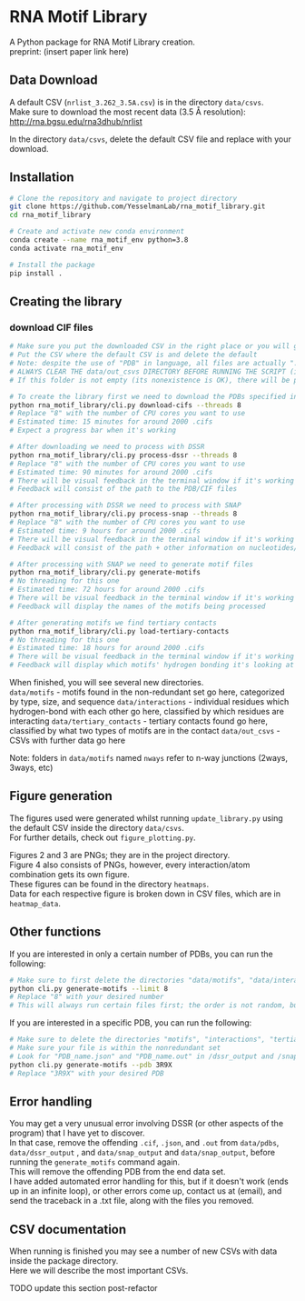 # RNA Motif Library

A Python package for RNA Motif Library creation.<br>
preprint: (insert paper link here)

## Data Download

A default CSV (`nrlist_3.262_3.5A.csv`) is in the directory `data/csvs`.<br>
Make sure to download the most recent data (3.5 Å resolution):<br>
http://rna.bgsu.edu/rna3dhub/nrlist

In the directory `data/csvs`, delete the default CSV file and replace with your download.<br>

## Installation

```bash
# Clone the repository and navigate to project directory
git clone https://github.com/YesselmanLab/rna_motif_library.git
cd rna_motif_library

# Create and activate new conda environment
conda create --name rna_motif_env python=3.8
conda activate rna_motif_env

# Install the package
pip install .

```

## Creating the library


### download CIF files

```bash
# Make sure you put the downloaded CSV in the right place or you will get errors
# Put the CSV where the default CSV is and delete the default
# Note: despite the use of "PDB" in language, all files are actually ".cif", not ".pdb"
# ALWAYS CLEAR THE data/out_csvs DIRECTORY BEFORE RUNNING THE SCRIPT (if it exists)! Move the data somewhere else if you want to keep it.
# If this folder is not empty (its nonexistence is OK), there will be problems!

# To create the library first we need to download the PDBs specified in the CSV
python rna_motif_library/cli.py download-cifs --threads 8
# Replace "8" with the number of CPU cores you want to use
# Estimated time: 15 minutes for around 2000 .cifs
# Expect a progress bar when it's working

# After downloading we need to process with DSSR
python rna_motif_library/cli.py process-dssr --threads 8
# Replace "8" with the number of CPU cores you want to use
# Estimated time: 90 minutes for around 2000 .cifs
# There will be visual feedback in the terminal window if it's working properly
# Feedback will consist of the path to the PDB/CIF files

# After processing with DSSR we need to process with SNAP
python rna_motif_library/cli.py process-snap --threads 8
# Replace "8" with the number of CPU cores you want to use
# Estimated time: 9 hours for around 2000 .cifs
# There will be visual feedback in the terminal window if it's working properly
# Feedback will consist of the path + other information on nucleotides/etc

# After processing with SNAP we need to generate motif files
python rna_motif_library/cli.py generate-motifs
# No threading for this one
# Estimated time: 72 hours for around 2000 .cifs
# There will be visual feedback in the terminal window if it's working properly
# Feedback will display the names of the motifs being processed

# After generating motifs we find tertiary contacts
python rna_motif_library/cli.py load-tertiary-contacts
# No threading for this one
# Estimated time: 18 hours for around 2000 .cifs
# There will be visual feedback in the terminal window if it's working properly
# Feedback will display which motifs' hydrogen bonding it's looking at

```

When finished, you will see several new directories. <br>
`data/motifs` - motifs found in the non-redundant set go here, categorized by type, size, and sequence
`data/interactions` - individual residues which hydrogen-bond with each other go here, classified by which residues are
interacting
`data/tertiary_contacts` - tertiary contacts found go here, classified by what two types of motifs are in the contact
`data/out_csvs` - CSVs with further data go here

Note: folders in `data/motifs` named `nways` refer to n-way junctions (2ways, 3ways, etc)

## Figure generation

The figures used were generated whilst running `update_library.py` using the default CSV inside the
directory `data/csvs`.<br>
For further details, check out `figure_plotting.py`.

Figures 2 and 3 are PNGs; they are in the project directory.<br>
Figure 4 also consists of PNGs, however, every interaction/atom combination gets its own figure.<br>
These figures can be found in the directory `heatmaps`.<br>
Data for each respective figure is broken down in CSV files, which are in `heatmap_data`.<br>

## Other functions

If you are interested in only a certain number of PDBs, you can run the following:

```bash
# Make sure to first delete the directories "data/motifs", "data/interactions", "data/tertiary_contacts", and "data/out_csvs" first so data doesn't overlap
python cli.py generate-motifs --limit 8
# Replace "8" with your desired number
# This will always run certain files first; the order is not random, but fixed every time
```

If you are interested in a specific PDB, you can run the following:

```bash
# Make sure to delete the directories "motifs", "interactions", "tertiary_contacts", "heatmaps", and "heatmap_data" if you've run the full code already
# Make sure your file is within the nonredundant set
# Look for "PDB_name.json" and "PDB_name.out" in /dssr_output and /snap_output
python cli.py generate-motifs --pdb 3R9X
# Replace "3R9X" with your desired PDB
```

## Error handling

You may get a very unusual error involving DSSR (or other aspects of the program) that I have yet to discover.<br>
In that case, remove the offending `.cif`, `.json`, and `.out` from `data/pdbs`, `data/dssr_output` , and `data/snap_output`
and `data/snap_output`, before running the `generate_motifs` command again.<br>
This will remove the offending PDB from the end data set.<br>
I have added automated error handling for this, but if it doesn't work (ends up in an infinite loop), or other errors come up, contact us at (email), and send the traceback in a .txt file, along with the files you removed.

## CSV documentation

When running is finished you may see a number of new CSVs with data inside the package directory.<br>
Here we will describe the most important CSVs.

TODO update this section post-refactor